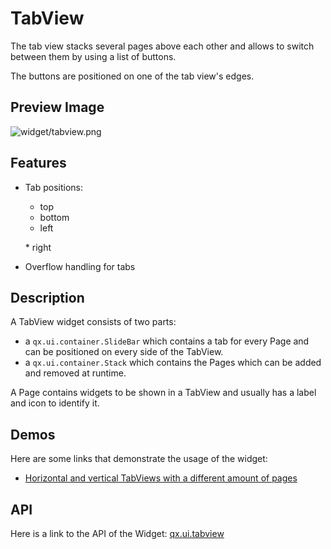 TabView
=======

The tab view stacks several pages above each other and allows to switch between them by using a list of buttons.

The buttons are positioned on one of the tab view's edges.

Preview Image
-------------

![widget/tabview.png](/pages/widget/tabview.png)

Features
--------

-   Tab positions:
    -   top
    -   bottom
    -   left

    \* right
-   Overflow handling for tabs

Description
-----------

A TabView widget consists of two parts:

-   a `qx.ui.container.SlideBar` which contains a tab for every Page and can be positioned on every side of the TabView.
-   a `qx.ui.container.Stack` which contains the Pages which can be added and removed at runtime.

A Page contains widgets to be shown in a TabView and usually has a label and icon to identify it.

Demos
-----

Here are some links that demonstrate the usage of the widget:

-   [Horizontal and vertical TabViews with a different amount of pages](http://demo.qooxdoo.org/%{version}/demobrowser/index.html#widget~TabView.html)

API
---

Here is a link to the API of the Widget:
[qx.ui.tabview](http://demo.qooxdoo.org/%{version}/apiviewer/index.html#qx.ui.tabview)
